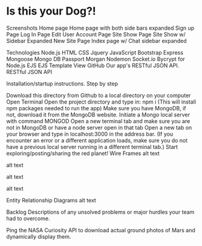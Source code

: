 # Is this your Dog?!


Screenshots
Home page Home page with both side bars expanded Sign up Page Log In Page Edit User Account Page Site Show Page Site Show w/ Sidebar Expanded New Site Page Index page w/ Chat sidebar expanded

Technologies
Node.js
HTML
CSS
Jquery
JavaScript
Bootstrap
Express
Mongoose
Mongo DB
Passport
Morgan
Nodemon
Socket.io
Bycrypt for Node.js
EJS
EJS Template View
GitHub
Our app's RESTful JSON API.
RESTful JSON API

Installation/startup instructions.
Step by step

Download this directory from Github to a local directory on your computer
Open Terminal
Open the project directory and type in: npm i (This will install npm packages needed to run the app)
Make sure you have MongoDB, if not, download it from the MongoDB website.
Initiate a Mongo local server with command MONGOD
Open a new terminal tab and make sure you are not in MongoDB or have a node server open in that tab
Open a new tab on your browser and type in localhost:3000 in the address bar. (If you encounter an error or a different application loads, make sure you do not have a previous local server running in a different terminal tab.)
Start exploring/posting/sharing the red planet!
Wire Frames
alt text

alt text

alt text

alt text

Entity Relationship Diagrams
alt text

Backlog
Descriptions of any unsolved problems or major hurdles your team had to overcome.

Ping the NASA Curiosity API to download actual ground photos of Mars and dynamically display them.